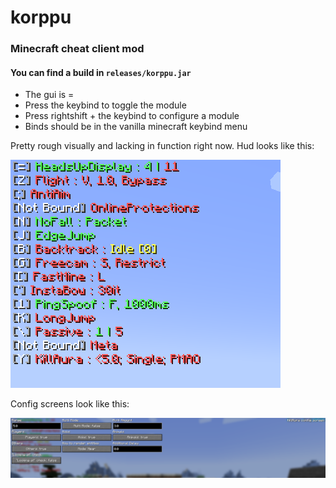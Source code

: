 # korppu

### Minecraft cheat client mod

#### You can find a build in `releases/korppu.jar`

- The gui is =
- Press the keybind to toggle the module
- Press rightshift + the keybind to configure a module
- Binds should be in the vanilla minecraft keybind menu

Pretty rough visually and lacking in function right now.
Hud looks like this: 

![korppu hud](.github/HUD.png)

Config screens look like this:

![korppu config](.github/KAconfig.png)

